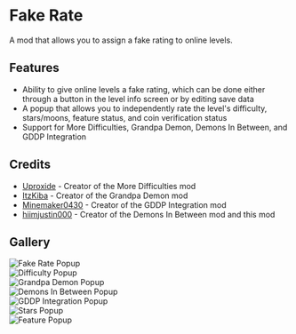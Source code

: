 # Fake Rate
A mod that allows you to assign a fake rating to online levels.

## Features
- Ability to give online levels a fake rating, which can be done either through a button in the level info screen or by editing save data
- A popup that allows you to independently rate the level's difficulty, stars/moons, feature status, and coin verification status
- Support for More Difficulties, Grandpa Demon, Demons In Between, and GDDP Integration

## Credits
- [Uproxide](user:25397826) - Creator of the More Difficulties mod
- [ItzKiba](user:4569963) - Creator of the Grandpa Demon mod
- [Minemaker0430](user:6635071) - Creator of the GDDP Integration mod
- [hiimjustin000](user:7466002) - Creator of the Demons In Between mod and this mod

## Gallery
![Fake Rate Popup](hiimjustin000.fake_rate/fake-rate-popup.png?scale=0.9375)\
![Difficulty Popup](hiimjustin000.fake_rate/difficulty-popup.png?scale=0.9375)\
![Grandpa Demon Popup](hiimjustin000.fake_rate/grd-popup.png?scale=1.2)\
![Demons In Between Popup](hiimjustin000.fake_rate/dib-popup.png?scale=0.9231)\
![GDDP Integration Popup](hiimjustin000.fake_rate/gddp-popup.png?scale=0.9231)\
![Stars Popup](hiimjustin000.fake_rate/stars-popup.png?scale=1.25)\
![Feature Popup](hiimjustin000.fake_rate/feature-popup.png?scale=0.9375)